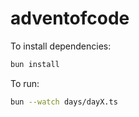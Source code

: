 # adventofcode

To install dependencies:

```bash
bun install
```

To run:

```bash
bun --watch days/dayX.ts
```